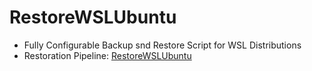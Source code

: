 # RestoreWSLUbuntu
- Fully Configurable Backup snd Restore Script for WSL Distributions
- Restoration Pipeline: 
[RestoreWSLUbuntu](RestoreWSLUbuntu.md)
